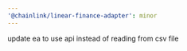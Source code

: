 ```yaml
---
'@chainlink/linear-finance-adapter': minor
---
```


update ea to use api instead of reading from csv file
